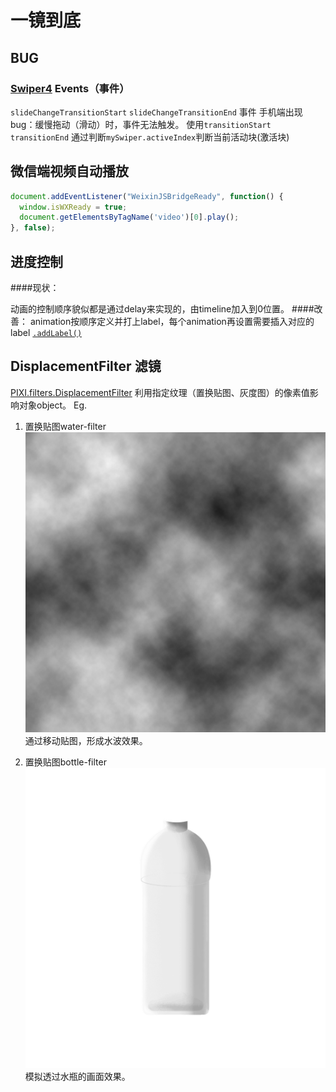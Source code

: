 # 一镜到底
## BUG

### [Swiper4](https://www.swiper.com.cn/) Events（事件）

`slideChangeTransitionStart` `slideChangeTransitionEnd` 事件 手机端出现bug：缓慢拖动（滑动）时，事件无法触发。
使用`transitionStart` `transitionEnd` 通过判断`mySwiper.activeIndex`判断当前活动块(激活块)

## 微信端视频自动播放

```javascript
document.addEventListener("WeixinJSBridgeReady", function() {
  window.isWXReady = true;
  document.getElementsByTagName('video')[0].play();
}, false);
```



## 进度控制

####现状：

动画的控制顺序貌似都是通过delay来实现的，由timeline加入到0位置。
####改善：
animation按顺序定义并打上label，每个animation再设置需要插入对应的label
[`.addLabel()`](https://greensock.com/docs/TimelineMax/addLabel()) 

## DisplacementFilter 滤镜
[PIXI.filters.DisplacementFilter](http://pixijs.download/dev/docs/PIXI.filters.DisplacementFilter.html)
利用指定纹理（置换贴图、灰度图）的像素值影响对象object。
Eg.
  1. 置换贴图water-filter
     ![water-filter](./water-filter.png)
     通过移动贴图，形成水波效果。

  2. 置换贴图bottle-filter
     ![bottle-filte](./bottle-filter.png)
     模拟透过水瓶的画面效果。